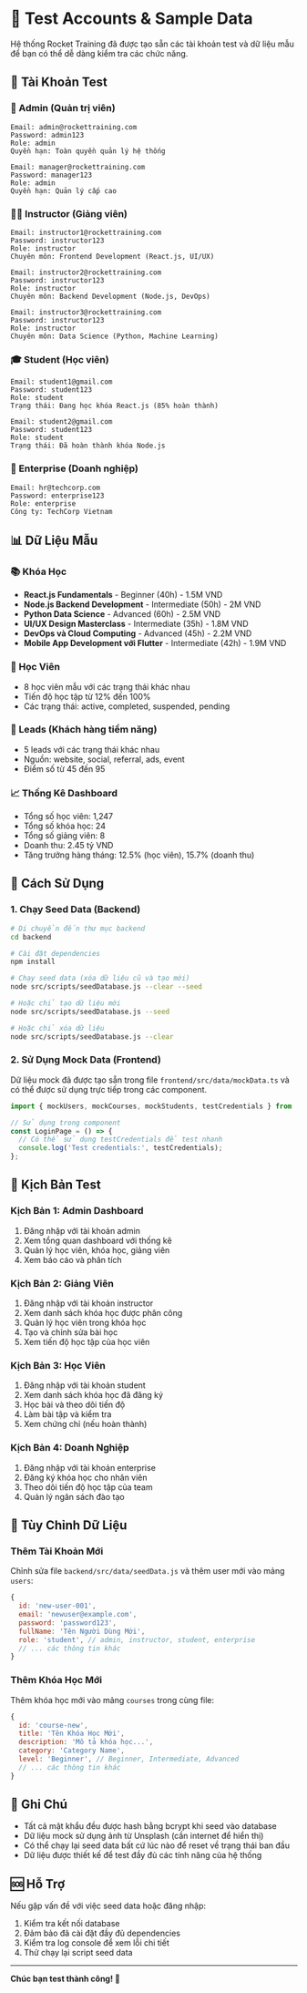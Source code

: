 # 🧪 Test Accounts & Sample Data

Hệ thống Rocket Training đã được tạo sẵn các tài khoản test và dữ liệu mẫu để bạn có thể dễ dàng kiểm tra các chức năng.

## 🔑 Tài Khoản Test

### 👑 Admin (Quản trị viên)
```
Email: admin@rockettraining.com
Password: admin123
Role: admin
Quyền hạn: Toàn quyền quản lý hệ thống
```

```
Email: manager@rockettraining.com
Password: manager123
Role: admin
Quyền hạn: Quản lý cấp cao
```

### 👨‍🏫 Instructor (Giảng viên)
```
Email: instructor1@rockettraining.com
Password: instructor123
Role: instructor
Chuyên môn: Frontend Development (React.js, UI/UX)
```

```
Email: instructor2@rockettraining.com
Password: instructor123
Role: instructor
Chuyên môn: Backend Development (Node.js, DevOps)
```

```
Email: instructor3@rockettraining.com
Password: instructor123
Role: instructor
Chuyên môn: Data Science (Python, Machine Learning)
```

### 🎓 Student (Học viên)
```
Email: student1@gmail.com
Password: student123
Role: student
Trạng thái: Đang học khóa React.js (85% hoàn thành)
```

```
Email: student2@gmail.com
Password: student123
Role: student
Trạng thái: Đã hoàn thành khóa Node.js
```

### 🏢 Enterprise (Doanh nghiệp)
```
Email: hr@techcorp.com
Password: enterprise123
Role: enterprise
Công ty: TechCorp Vietnam
```

## 📊 Dữ Liệu Mẫu

### 📚 Khóa Học
- **React.js Fundamentals** - Beginner (40h) - 1.5M VND
- **Node.js Backend Development** - Intermediate (50h) - 2M VND
- **Python Data Science** - Advanced (60h) - 2.5M VND
- **UI/UX Design Masterclass** - Intermediate (35h) - 1.8M VND
- **DevOps và Cloud Computing** - Advanced (45h) - 2.2M VND
- **Mobile App Development với Flutter** - Intermediate (42h) - 1.9M VND

### 👥 Học Viên
- 8 học viên mẫu với các trạng thái khác nhau
- Tiến độ học tập từ 12% đến 100%
- Các trạng thái: active, completed, suspended, pending

### 🎯 Leads (Khách hàng tiềm năng)
- 5 leads với các trạng thái khác nhau
- Nguồn: website, social, referral, ads, event
- Điểm số từ 45 đến 95

### 📈 Thống Kê Dashboard
- Tổng số học viên: 1,247
- Tổng số khóa học: 24
- Tổng số giảng viên: 8
- Doanh thu: 2.45 tỷ VND
- Tăng trưởng hàng tháng: 12.5% (học viên), 15.7% (doanh thu)

## 🚀 Cách Sử Dụng

### 1. Chạy Seed Data (Backend)
```bash
# Di chuyển đến thư mục backend
cd backend

# Cài đặt dependencies
npm install

# Chạy seed data (xóa dữ liệu cũ và tạo mới)
node src/scripts/seedDatabase.js --clear --seed

# Hoặc chỉ tạo dữ liệu mới
node src/scripts/seedDatabase.js --seed

# Hoặc chỉ xóa dữ liệu
node src/scripts/seedDatabase.js --clear
```

### 2. Sử Dụng Mock Data (Frontend)
Dữ liệu mock đã được tạo sẵn trong file `frontend/src/data/mockData.ts` và có thể được sử dụng trực tiếp trong các component.

```typescript
import { mockUsers, mockCourses, mockStudents, testCredentials } from '../data/mockData';

// Sử dụng trong component
const LoginPage = () => {
  // Có thể sử dụng testCredentials để test nhanh
  console.log('Test credentials:', testCredentials);
};
```

## 🧪 Kịch Bản Test

### Kịch Bản 1: Admin Dashboard
1. Đăng nhập với tài khoản admin
2. Xem tổng quan dashboard với thống kê
3. Quản lý học viên, khóa học, giảng viên
4. Xem báo cáo và phân tích

### Kịch Bản 2: Giảng Viên
1. Đăng nhập với tài khoản instructor
2. Xem danh sách khóa học được phân công
3. Quản lý học viên trong khóa học
4. Tạo và chỉnh sửa bài học
5. Xem tiến độ học tập của học viên

### Kịch Bản 3: Học Viên
1. Đăng nhập với tài khoản student
2. Xem danh sách khóa học đã đăng ký
3. Học bài và theo dõi tiến độ
4. Làm bài tập và kiểm tra
5. Xem chứng chỉ (nếu hoàn thành)

### Kịch Bản 4: Doanh Nghiệp
1. Đăng nhập với tài khoản enterprise
2. Đăng ký khóa học cho nhân viên
3. Theo dõi tiến độ học tập của team
4. Quản lý ngân sách đào tạo

## 🔧 Tùy Chỉnh Dữ Liệu

### Thêm Tài Khoản Mới
Chỉnh sửa file `backend/src/data/seedData.js` và thêm user mới vào mảng `users`:

```javascript
{
  id: 'new-user-001',
  email: 'newuser@example.com',
  password: 'password123',
  fullName: 'Tên Người Dùng Mới',
  role: 'student', // admin, instructor, student, enterprise
  // ... các thông tin khác
}
```

### Thêm Khóa Học Mới
Thêm khóa học mới vào mảng `courses` trong cùng file:

```javascript
{
  id: 'course-new',
  title: 'Tên Khóa Học Mới',
  description: 'Mô tả khóa học...',
  category: 'Category Name',
  level: 'Beginner', // Beginner, Intermediate, Advanced
  // ... các thông tin khác
}
```

## 📝 Ghi Chú

- Tất cả mật khẩu đều được hash bằng bcrypt khi seed vào database
- Dữ liệu mock sử dụng ảnh từ Unsplash (cần internet để hiển thị)
- Có thể chạy lại seed data bất cứ lúc nào để reset về trạng thái ban đầu
- Dữ liệu được thiết kế để test đầy đủ các tính năng của hệ thống

## 🆘 Hỗ Trợ

Nếu gặp vấn đề với việc seed data hoặc đăng nhập:

1. Kiểm tra kết nối database
2. Đảm bảo đã cài đặt đầy đủ dependencies
3. Kiểm tra log console để xem lỗi chi tiết
4. Thử chạy lại script seed data

---

**Chúc bạn test thành công! 🎉**